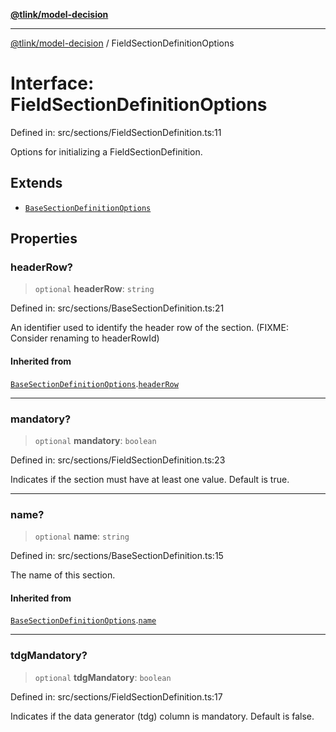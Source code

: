 [**@tlink/model-decision**](../README.md)

***

[@tlink/model-decision](../globals.md) / FieldSectionDefinitionOptions

# Interface: FieldSectionDefinitionOptions

Defined in: src/sections/FieldSectionDefinition.ts:11

Options for initializing a FieldSectionDefinition.

## Extends

- [`BaseSectionDefinitionOptions`](BaseSectionDefinitionOptions.md)

## Properties

### headerRow?

> `optional` **headerRow**: `string`

Defined in: src/sections/BaseSectionDefinition.ts:21

An identifier used to identify the header row of the section.
(FIXME: Consider renaming to headerRowId)

#### Inherited from

[`BaseSectionDefinitionOptions`](BaseSectionDefinitionOptions.md).[`headerRow`](BaseSectionDefinitionOptions.md#headerrow)

***

### mandatory?

> `optional` **mandatory**: `boolean`

Defined in: src/sections/FieldSectionDefinition.ts:23

Indicates if the section must have at least one value.
Default is true.

***

### name?

> `optional` **name**: `string`

Defined in: src/sections/BaseSectionDefinition.ts:15

The name of this section.

#### Inherited from

[`BaseSectionDefinitionOptions`](BaseSectionDefinitionOptions.md).[`name`](BaseSectionDefinitionOptions.md#name)

***

### tdgMandatory?

> `optional` **tdgMandatory**: `boolean`

Defined in: src/sections/FieldSectionDefinition.ts:17

Indicates if the data generator (tdg) column is mandatory.
Default is false.

